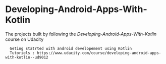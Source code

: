 # Developing-Android-Apps-With-Kotlin

The projects built by following the *Developing-Android-Apps-With-Kotlin* course on Udacity

      Geting statrted with android developement using Kotlin
      Tutoriels : https://www.udacity.com/course/developing-android-apps-with-kotlin--ud9012 
